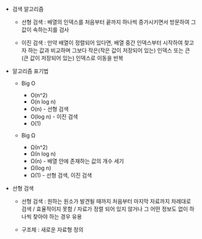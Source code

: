 * 검색 알고리즘
    * 선형 검색 : 배열의 인덱스를 처음부터 끝까지 하나씩 증가시키면서 방문하여 그 값이 속하는지를 검사
    
    * 이진 검색 : 만약 배열이 정렬되어 있다면, 배열 중간 인덱스부터 시작하여 찾고자 하는 값과 비교하며 그보다 작은(작은 값이 저장되어 있는) 인덱스 또는 큰 (큰 값이 저장되어 있는) 인덱스로 이동을 반복

* 알고리즘 표기법
    * Big O
        * O(n^2)
        * O(n log n)
        * O(n) - 선형 검색
        * O(log n) - 이진 검색
        * O(1)
    
    * Big Ω
        * Ω(n^2)
        * Ω(n log n)
        * Ω(n) - 배열 안에 존재하는 값의 개수 세기
        * Ω(log n)
        * Ω(1) - 선형 검색, 이진 검색

* 선형 검색
    * 선형 검색 : 원하는 원소가 발견될 때까지 처음부터 마지막 자료까지 차례대로 검색 / 효율적이지 못함 / 자료가 정렬 되어 있지 않거나 그 어떤 정보도 없이 하나씩 찾아야 하는 경우 유용
    
    * 구조체 : 새로운 자료형 정의